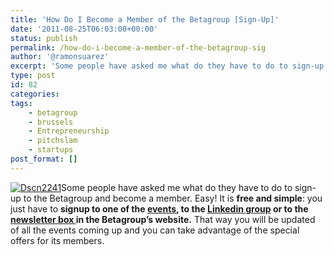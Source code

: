 ```yaml
---
title: 'How Do I Become a Member of the Betagroup [Sign-Up]'
date: '2011-08-25T06:03:00+00:00'
status: publish
permalink: /how-do-i-become-a-member-of-the-betagroup-sig
author: '@ramonsuarez'
excerpt: 'Some people have asked me what do they have to do to sign-up to the Betagroup and become a member. Easy! It is free and simple: you just have to signup to one of the events, to the Linkedin group or to the newsletter box in the Betagroup''s website...'
type: post
id: 82
categories:
tags:
    - betagroup
    - brussels
    - Entrepreneurship
    - pitchslam
    - startups
post_format: []
---
```

[ ](http://www.betagroup.be/)

[![Dscn2241](http://getfile8.posterous.com/getfile/files.posterous.com/temp-2011-08-24/eCqwzoFoEtlaGrhushwjmHhGEkvrrJfzhvuBtsyasBxErccGJxmdiAtuvJxG/dscn2241.jpg.scaled500.jpg)](http://getfile1.posterous.com/getfile/files.posterous.com/temp-2011-08-24/eCqwzoFoEtlaGrhushwjmHhGEkvrrJfzhvuBtsyasBxErccGJxmdiAtuvJxG/dscn2241.jpg.scaled1000.jpg)Some people have asked me what do they have to do to sign-up to the Betagroup and become a member. Easy! It is **free and simple**: you just have to **signup to one of the [events](http://www.eventbrite.com/org/76759582?s=2340167), to the [Linkedin group](http://www.linkedin.com/groups/BetaGroup-Belgium-87954) or to the [newsletter box ](http://www.betagroup.be/)in the Betagroup’s website.** That way you will be updated of all the events coming up and you can take advantage of the special offers for its members.